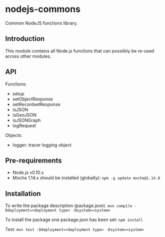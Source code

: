 nodejs-commons
==============

Common NodeJS functions library.

Introduction
------------

This module contains all Node.js functions that can possiibly be re-used across other modules.


API
---

Functions:
* setup
* setObjectResponse
* setRecordsetResponse
* isJSON
* isGeoJSON
* isJSONGraph
* logRequest

Objects:
* logger: tracer logging object


Pre-requirements
----------------

* Node.js v0.10.x
* Mocha 1.14.x should be installed (globally):
  `npm -g update mocha@1.14.0`


Installation
------------

To write the package description (package.json).
  `mvn compile -Ddeployment=<deployment type> -Dsystem=<system>`
  
To install the package one package.json has been set:
  `npm install`

Test:
  `mvn test -Ddeployment=<deployment type> -Dsystem=<system>`

  

